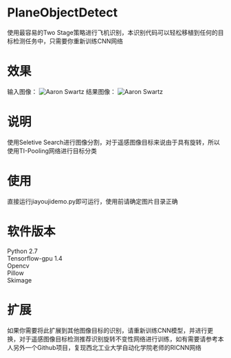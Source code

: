 # PlaneObjectDetect
使用最容易的Two Stage策略进行飞机识别，本识别代码可以轻松移植到任何的目标检测任务中，只需要你重新训练CNN网络
# 效果
输入图像：
![Aaron Swartz](https://raw.githubusercontent.com/jiangruoqiao/PlaneObjectDetect/master/ObjectDectectDemo/image/input.JPG)
结果图像：
![Aaron Swartz](https://raw.githubusercontent.com/jiangruoqiao/PlaneObjectDetect/master/ObjectDectectDemo/image/result.png)
# 说明
使用Seletive Search进行图像分割，对于遥感图像目标来说由于具有旋转，所以使用TI-Pooling网络进行目标分类
# 使用
直接运行jiayoujidemo.py即可运行，使用前请确定图片目录正确
# 软件版本
Python 2.7  
Tensorflow-gpu 1.4  
Opencv  
Pillow  
Skimage
# 扩展
如果你需要将此扩展到其他图像目标的识别，请重新训练CNN模型，并进行更换，对于遥感图像目标检测推荐识别旋转不变性网络进行训练，如有需要请参考本人另外一个Github项目，复现西北工业大学自动化学院老师的RICNN网络
